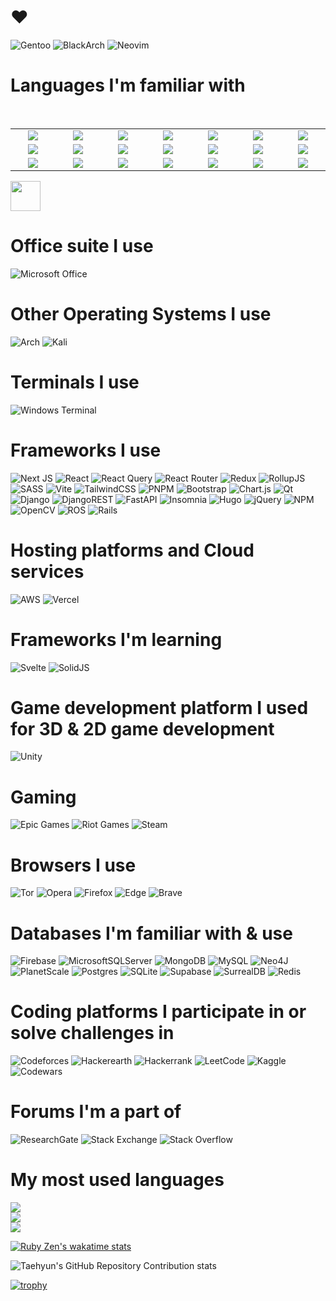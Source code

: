 # ❤️

![Gentoo](https://img.shields.io/badge/Gentoo-54487A?style=for-the-badge&logo=gentoo&logoColor=white)
![BlackArch](https://img.shields.io/badge/BlackArch-000000?logo=arch-linux&logoColor=f00&style=for-the-badge)
![Neovim](https://img.shields.io/badge/NeoVim-%2357A143.svg?&style=for-the-badge&logo=neovim&logoColor=white)

# Languages I'm familiar with

<br />

<table>
<tr>
<td align="center" width="256">
  <img src="https://cdn.jsdelivr.net/gh/devicons/devicon/icons/c/c-original.svg" />          
</td>
<td align="center" width="256">
    
<img src="https://cdn.jsdelivr.net/gh/devicons/devicon/icons/cplusplus/cplusplus-original.svg" />

</td>
<td align="center" width="256">
     <img src="https://cdn.jsdelivr.net/gh/devicons/devicon/icons/clojure/clojure-original.svg" />
</td>
<td align="center" width="256">
 <img src="https://cdn.jsdelivr.net/gh/devicons/devicon/icons/css3/css3-original.svg" /></td>
<td align="center" width="256">
 <img src="https://cdn.jsdelivr.net/gh/devicons/devicon/icons/graphql/graphql-plain.svg" /></td>
<td align="center" width="256">
 <img src="https://cdn.jsdelivr.net/gh/devicons/devicon/icons/go/go-original.svg" /></td>
<td align="center" width="256">
 <img src="https://cdn.jsdelivr.net/gh/devicons/devicon/icons/html5/html5-original.svg" /></td>
</tr>
<tr>
<td align="center" width="256">
 <img src="https://cdn.jsdelivr.net/gh/devicons/devicon/icons/java/java-original.svg" /></td>
<td align="center" width="256">
 <img src="https://cdn.jsdelivr.net/gh/devicons/devicon/icons/javascript/javascript-original.svg" /></td>
<td align="center" width="256">
 <img src="https://cdn.jsdelivr.net/gh/devicons/devicon/icons/latex/latex-original.svg" /></td>
<td align="center" width="256">
 <img src="https://cdn.jsdelivr.net/gh/devicons/devicon/icons/markdown/markdown-original.svg" /></td>
<td align="center" width="256">
 <img src="https://cdn.jsdelivr.net/gh/devicons/devicon/icons/perl/perl-original.svg" /></td>
<td align="center" width="256">
    <img src="https://img.shields.io/badge/orgmode-%2377AA99.svg?style=for-the-badge&logo=org&logoColor=white" />
</td>
<td align="center" width="256">
    <img src="https://img.shields.io/badge/PowerShell-%235391FE.svg?style=for-the-badge&logo=powershell&logoColor=white" />
</td>
</tr>
<tr>
<td align="center" width="256">
 <img src="https://cdn.jsdelivr.net/gh/devicons/devicon/icons/python/python-original-wordmark.svg" /></td>
<td align="center" width="256">
 <img src="https://cdn.jsdelivr.net/gh/devicons/devicon/icons/ruby/ruby-original.svg" /></td>
<td align="center" width="256">
 <img src="https://cdn.jsdelivr.net/gh/devicons/devicon/icons/scala/scala-original.svg" /></td>
<td align="center" width="256">
 <img src="https://cdn.jsdelivr.net/gh/devicons/devicon/icons/bash/bash-original.svg" /></td>
<td align="center" width="256">
 <img src="https://cdn.jsdelivr.net/gh/devicons/devicon/icons/typescript/typescript-original.svg" /></td>
<td align="center" width="256">
    <img src="https://img.shields.io/badge/Qiskit-%236929C4.svg?style=for-the-badge&logo=Qiskit&logoColor=white" />
</td>
<td align="center" width="256">
 <img src="https://cdn.jsdelivr.net/gh/devicons/devicon/icons/csharp/csharp-original.svg" /></td>

</tr>
</table>




<img src="https://cdn.jsdelivr.net/gh/devicons/devicon/icons/bash/bash-original.svg" height="48px" width="48px"/>

# Office suite I use
![Microsoft Office](https://img.shields.io/badge/Microsoft_Office-D83B01?style=for-the-badge&logo=microsoft-office&logoColor=white)

# Other Operating Systems I use
![Arch](https://img.shields.io/badge/Arch%20Linux-1793D1?logo=arch-linux&logoColor=fff&style=for-the-badge)
![Kali](https://img.shields.io/badge/Kali-268BEE?style=for-the-badge&logo=kalilinux&logoColor=white)

# Terminals I use
![Windows Terminal](https://img.shields.io/badge/Windows%20Terminal-%234D4D4D.svg?style=for-the-badge&logo=windows-terminal&logoColor=white)



# Frameworks I use
![Next JS](https://img.shields.io/badge/Next-black?style=for-the-badge&logo=next.js&logoColor=white)
![React](https://img.shields.io/badge/react-%2320232a.svg?style=for-the-badge&logo=react&logoColor=%2361DAFB)
![React Query](https://img.shields.io/badge/-React%20Query-FF4154?style=for-the-badge&logo=react%20query&logoColor=white)
![React Router](https://img.shields.io/badge/React_Router-CA4245?style=for-the-badge&logo=react-router&logoColor=white)
![Redux](https://img.shields.io/badge/redux-%23593d88.svg?style=for-the-badge&logo=redux&logoColor=white)
![RollupJS](https://img.shields.io/badge/RollupJS-ef3335?style=for-the-badge&logo=rollup.js&logoColor=white)
![SASS](https://img.shields.io/badge/SASS-hotpink.svg?style=for-the-badge&logo=SASS&logoColor=white)
![Vite](https://img.shields.io/badge/vite-%23646CFF.svg?style=for-the-badge&logo=vite&logoColor=white)
![TailwindCSS](https://img.shields.io/badge/tailwindcss-%2338B2AC.svg?style=for-the-badge&logo=tailwind-css&logoColor=white)
![PNPM](https://img.shields.io/badge/pnpm-%234a4a4a.svg?style=for-the-badge&logo=pnpm&logoColor=f69220)
![Bootstrap](https://img.shields.io/badge/bootstrap-%23563D7C.svg?style=for-the-badge&logo=bootstrap&logoColor=white)
![Chart.js](https://img.shields.io/badge/chart.js-F5788D.svg?style=for-the-badge&logo=chart.js&logoColor=white)
![Qt](https://img.shields.io/badge/Qt-%23217346.svg?style=for-the-badge&logo=Qt&logoColor=white)
![Django](https://img.shields.io/badge/django-%23092E20.svg?style=for-the-badge&logo=django&logoColor=white)
![DjangoREST](https://img.shields.io/badge/DJANGO-REST-ff1709?style=for-the-badge&logo=django&logoColor=white&color=ff1709&labelColor=gray)
![FastAPI](https://img.shields.io/badge/FastAPI-005571?style=for-the-badge&logo=fastapi)
![Insomnia](https://img.shields.io/badge/Insomnia-black?style=for-the-badge&logo=insomnia&logoColor=5849BE)
![Hugo](https://img.shields.io/badge/Hugo-black.svg?style=for-the-badge&logo=Hugo)
![jQuery](https://img.shields.io/badge/jquery-%230769AD.svg?style=for-the-badge&logo=jquery&logoColor=white)
![NPM](https://img.shields.io/badge/NPM-%23CB3837.svg?style=for-the-badge&logo=npm&logoColor=white)
![OpenCV](https://img.shields.io/badge/opencv-%23white.svg?style=for-the-badge&logo=opencv&logoColor=white)
![ROS](https://img.shields.io/badge/ros-%230A0FF9.svg?style=for-the-badge&logo=ros&logoColor=white)
![Rails](https://img.shields.io/badge/rails-%23CC0000.svg?style=for-the-badge&logo=ruby-on-rails&logoColor=white)

# Hosting platforms and Cloud services
![AWS](https://img.shields.io/badge/AWS-%23FF9900.svg?style=for-the-badge&logo=amazon-aws&logoColor=white)
![Vercel](https://img.shields.io/badge/vercel-%23000000.svg?style=for-the-badge&logo=vercel&logoColor=white)

# Frameworks I'm learning
![Svelte](https://img.shields.io/badge/svelte-%23f1413d.svg?style=for-the-badge&logo=svelte&logoColor=white)
![SolidJS](https://img.shields.io/badge/SolidJS-2c4f7c?style=for-the-badge&logo=solid&logoColor=c8c9cb)

# Game development platform I used for 3D & 2D game development
![Unity](https://img.shields.io/badge/unity-%23000000.svg?style=for-the-badge&logo=unity&logoColor=white)

# Gaming
![Epic Games](https://img.shields.io/badge/epicgames-%23313131.svg?style=for-the-badge&logo=epicgames&logoColor=white)
![Riot Games](https://img.shields.io/badge/riotgames-D32936.svg?style=for-the-badge&logo=riotgames&logoColor=white)
![Steam](https://img.shields.io/badge/steam-%23000000.svg?style=for-the-badge&logo=steam&logoColor=white)


# Browsers I use
![Tor](https://img.shields.io/badge/Tor-7D4698?style=for-the-badge&logo=Tor-Browser&logoColor=white)
![Opera](https://img.shields.io/badge/Opera-FF1B2D?style=for-the-badge&logo=Opera&logoColor=white)
![Firefox](https://img.shields.io/badge/Firefox-FF7139?style=for-the-badge&logo=Firefox-Browser&logoColor=white)
![Edge](https://img.shields.io/badge/Edge-0078D7?style=for-the-badge&logo=Microsoft-edge&logoColor=white)
![Brave](https://img.shields.io/badge/Brave-FB542B?style=for-the-badge&logo=Brave&logoColor=white)

# Databases I'm familiar with & use
![Firebase](https://img.shields.io/badge/Firebase-039BE5?style=for-the-badge&logo=Firebase&logoColor=white)
![MicrosoftSQLServer](https://img.shields.io/badge/Microsoft%20SQL%20Server-CC2927?style=for-the-badge&logo=microsoft%20sql%20server&logoColor=white)
![MongoDB](https://img.shields.io/badge/MongoDB-%234ea94b.svg?style=for-the-badge&logo=mongodb&logoColor=white)
![MySQL](https://img.shields.io/badge/mysql-%2300f.svg?style=for-the-badge&logo=mysql&logoColor=white)
![Neo4J](https://img.shields.io/badge/Neo4j-008CC1?style=for-the-badge&logo=neo4j&logoColor=white)
![PlanetScale](https://img.shields.io/badge/planetscale-%23000000.svg?style=for-the-badge&logo=planetscale&logoColor=white)
![Postgres](https://img.shields.io/badge/postgres-%23316192.svg?style=for-the-badge&logo=postgresql&logoColor=white)
![SQLite](https://img.shields.io/badge/sqlite-%2307405e.svg?style=for-the-badge&logo=sqlite&logoColor=white)
![Supabase](https://img.shields.io/badge/Supabase-3ECF8E?style=for-the-badge&logo=supabase&logoColor=white)
![SurrealDB](https://img.shields.io/badge/SurrealDB-FF00A0?style=for-the-badge&logo=surrealdb&logoColor=white)
![Redis](https://img.shields.io/badge/redis-%23DD0031.svg?style=for-the-badge&logo=redis&logoColor=white)

# Coding platforms I participate in or solve challenges in
![Codeforces](https://img.shields.io/badge/Codeforces-445f9d?style=for-the-badge&logo=Codeforces&logoColor=white)
![Hackerearth](https://img.shields.io/badge/HackerEarth-%232C3454.svg?&style=for-the-badge&logo=HackerEarth&logoColor=Blue)
![Hackerrank](https://img.shields.io/badge/-Hackerrank-2EC866?style=for-the-badge&logo=HackerRank&logoColor=white)
![LeetCode](https://img.shields.io/badge/LeetCode-000000?style=for-the-badge&logo=LeetCode&logoColor=#d16c06)
![Kaggle](https://img.shields.io/badge/Kaggle-035a7d?style=for-the-badge&logo=kaggle&logoColor=white)
![Codewars](https://img.shields.io/badge/Codewars-B1361E?style=for-the-badge&logo=codewars&logoColor=grey)

# Forums I'm a part of
![ResearchGate](https://img.shields.io/badge/ResearchGate-00CCBB?style=for-the-badge&logo=ResearchGate&logoColor=white)
![Stack Exchange](https://img.shields.io/badge/StackExchange-%23ffffff.svg?style=for-the-badge&logo=StackExchange&logoColor=white)
![Stack Overflow](https://img.shields.io/badge/-Stackoverflow-FE7A16?style=for-the-badge&logo=stack-overflow&logoColor=white)




# My most used languages
![](https://github-readme-stats.vercel.app/api?username=Marin-Kitagawa&theme=dracula&hide_border=false&include_all_commits=true&count_private=true)<br/>
![](https://github-readme-streak-stats.herokuapp.com/?user=Marin-Kitagawa&theme=dracula&hide_border=false)<br/>
![](https://github-readme-stats.vercel.app/api/top-langs/?username=Marin-Kitagawa&theme=dracula&hide_border=false&include_all_commits=true&count_private=true&layout=donut)


[![Ruby Zen's wakatime stats](https://github-readme-stats.vercel.app/api/wakatime?username=MarinKitagawa&theme=dracula&show_icons=true)](https://github.com/anuraghazra/github-readme-stats)

![Taehyun's GitHub Repository Contribution stats](https://github-contributor-stats.vercel.app/api?username=Marin-Kitagawa&theme=cobalt)
<!--combine_all_yearly_contributions=true&-->



[![trophy](https://github-profile-trophy.vercel.app/?username=Marin-Kitagawa&theme=dracula&column=7&show_icons=true)](https://github.com/ryo-ma/github-profile-trophy)




